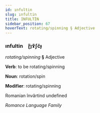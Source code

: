 ```yaml
---
id: ınfultin
slug: ınfultin
title: INFULTİN
sidebar_position: 67
hoverText: rotating/spinning § Adjective
---
```


### ınfultin&emsp;<span kind="abugida">ɽ̃ȷɤ͊ʃc̃ɟ</span>

*rotating/spinning* **§** Adjective

**Verb**: to be rotating/spinning

**Noun**: rotation/spin

**Modifier**: rotating/spinning

Romanian învârtind undefined

*Romance Language Family*